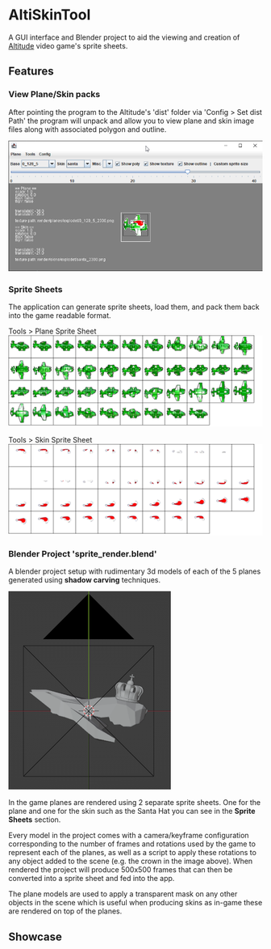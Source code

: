 # AltiSkinTool

A GUI interface and Blender project to aid the viewing and creation of [Altitude](https://store.steampowered.com/app/41300/Altitude/) video game's sprite sheets.

## Features

### View Plane/Skin packs

After pointing the program to the Altitude's 'dist' folder via 'Config > Set dist Path' the program will unpack and allow you to view plane and skin image files along with associated polygon and outline.

!["AltiSkinTool Main View"](./docs/main_view.png)

### Sprite Sheets

The application can generate sprite sheets, load them, and pack them back into the game readable format.

Tools > Plane Sprite Sheet
!["Whale Sprite Sheet"](./docs/whale_0_128_5.png)

Tools > Skin Sprite Sheet
!["Whale Santa Skin Sprite Sheet"](./docs/whale_santa.png)

### Blender Project 'sprite_render.blend'

A blender project setup with rudimentary 3d models of each of the 5 planes generated using **shadow carving** techniques.

!["Randa Blender Model"](./docs/blender_model.png)

In the game planes are rendered using 2 separate sprite sheets. One for the plane and one for the skin such as the Santa Hat you can see in the **Sprite Sheets** section.

Every model in the project comes with a camera/keyframe configuration corresponding to the number of frames and rotations used by the game to represent each of the planes, as well as a script to apply these rotations to any object added to the scene (e.g. the crown in the image above). When rendered the project will produce 500x500 frames that can then be converted into a sprite sheet and fed into the app.

The plane models are used to apply a transparent mask on any other objects in the scene which is useful when producing skins as in-game these are rendered on top of the planes.

## Showcase
